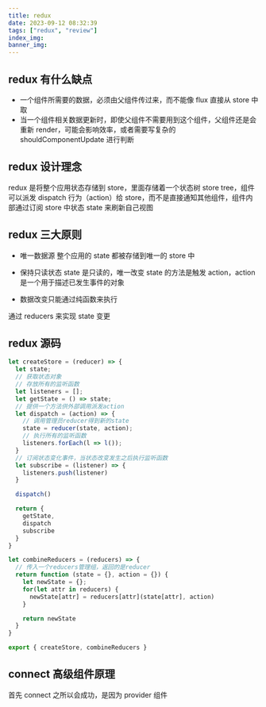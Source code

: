 ```yaml
---
title: redux
date: 2023-09-12 08:32:39
tags: ["redux", "review"]
index_img:
banner_img:
---
```


## redux 有什么缺点

- 一个组件所需要的数据，必须由父组件传过来，而不能像 flux 直接从 store 中取
- 当一个组件相关数据更新时，即使父组件不需要用到这个组件，父组件还是会重新 render，可能会影响效率，或者需要写复杂的 shouldComponentUpdate 进行判断

## redux 设计理念

redux 是将整个应用状态存储到 store，里面存储着一个状态树 store tree，组件可以派发 dispatch 行为（action）给 store，而不是直接通知其他组件，组件内部通过订阅 store 中状态 state 来刷新自己视图

## redux 三大原则

- 唯一数据源
  整个应用的 state 都被存储到唯一的 store 中

- 保持只读状态
  state 是只读的，唯一改变 state 的方法是触发 action，action 是一个用于描述已发生事件的对象

- 数据改变只能通过纯函数来执行

通过 reducers 来实现 state 变更

## redux 源码

```js
let createStore = (reducer) => {
  let state;
  // 获取状态对象
  // 存放所有的监听函数
  let listeners = [];
  let getState = () => state;
  // 提供一个方法供外部调用派发action
  let dispatch = (action) => {
    // 调用管理员reducer得到新的state
    state = reducer(state, action);
    // 执行所有的监听函数
    listeners.forEach(l => l());
  }
  // 订阅状态变化事件，当状态改变发生之后执行监听函数
  let subscribe = (listener) => {
    listeners.push(listener)
  }

  dispatch()

  return {
    getState,
    dispatch
    subscribe
  }
}

let combineReducers = (reducers) => {
  // 传入一个reducers管理组，返回的是reducer
  return function (state = {}, action = {}) {
    let newState = {};
    for(let attr in reducers) {
      newState[attr] = reducers[attr](state[attr], action)
    }

    return newState
  }
}

export { createStore, combineReducers }
```

## connect 高级组件原理

首先 connect 之所以会成功，是因为 provider 组件
